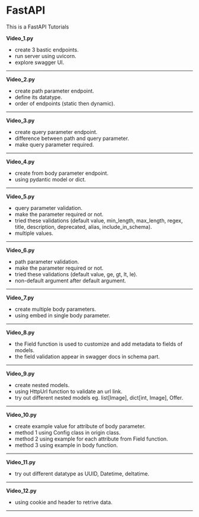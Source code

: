 # FastAPI
This is a FastAPI Tutorials

**Video_1.py**
- create 3 bastic endpoints.
- run server using uvicorn.
- explore swagger UI.
---
**Video_2.py**
- create path parameter endpoint.
- define its datatype.
- order of endpoints (static then dynamic).
---
**Video_3.py**
- create query parameter endpoint.
- difference between path and query parameter.
- make query parameter required.
---
**Video_4.py**
- create from body parameter endpoint.
- using pydantic model or dict.
---
**Video_5.py**
- query parameter validation.
- make the parameter required or not.
- tried these validations (default value, min_length, max_length, regex, title, description, deprecated, alias, include_in_schema).
- multiple values.
---
**Video_6.py**
- path parameter validation.
- make the parameter required or not.
- tried these validations (default value, ge, gt, lt, le).
- non-default argument after default argument.
---
**Video_7.py**
- create multiple body parameters.
- using embed in single body parameter.
---
**Video_8.py**
- the Field function is used to customize and add metadata to fields of models.
- the field validation appear in swagger docs in schema part.
---
**Video_9.py**
- create nested models.
- using HttpUrl function to validate an url link.
- try out different nested models eg. list[Image], dict[int, Image], Offer.
---
**Video_10.py**
- create example value for attribute of body parameter.
- method 1 using Config class in origin class.
- method 2 using example for each attribute from Field function.
- method 3 using example in body function.
---
**Video_11.py**
- try out different datatype as UUID, Datetime, deltatime.
---
**Video_12.py**
- using cookie and header to retrive data.
---